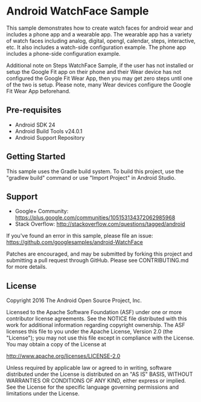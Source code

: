 
Android WatchFace Sample
===================================

This sample demonstrates how to create watch faces for android wear and includes a phone app
and a wearable app. The wearable app has a variety of watch faces including analog, digital,
opengl, calendar, steps, interactive, etc. It also includes a watch-side configuration example.
The phone app includes a phone-side configuration example.

Additional note on Steps WatchFace Sample, if the user has not installed or setup the Google Fit app
on their phone and their Wear device has not configured the Google Fit Wear App, then you may get
zero steps until one of the two is setup. Please note, many Wear devices configure the Google Fit
Wear App beforehand.

Pre-requisites
--------------

- Android SDK 24
- Android Build Tools v24.0.1
- Android Support Repository

Getting Started
---------------

This sample uses the Gradle build system. To build this project, use the
"gradlew build" command or use "Import Project" in Android Studio.

Support
-------

- Google+ Community: https://plus.google.com/communities/105153134372062985968
- Stack Overflow: http://stackoverflow.com/questions/tagged/android

If you've found an error in this sample, please file an issue:
https://github.com/googlesamples/android-WatchFace

Patches are encouraged, and may be submitted by forking this project and
submitting a pull request through GitHub. Please see CONTRIBUTING.md for more details.

License
-------

Copyright 2016 The Android Open Source Project, Inc.

Licensed to the Apache Software Foundation (ASF) under one or more contributor
license agreements.  See the NOTICE file distributed with this work for
additional information regarding copyright ownership.  The ASF licenses this
file to you under the Apache License, Version 2.0 (the "License"); you may not
use this file except in compliance with the License.  You may obtain a copy of
the License at

http://www.apache.org/licenses/LICENSE-2.0

Unless required by applicable law or agreed to in writing, software
distributed under the License is distributed on an "AS IS" BASIS, WITHOUT
WARRANTIES OR CONDITIONS OF ANY KIND, either express or implied.  See the
License for the specific language governing permissions and limitations under
the License.
